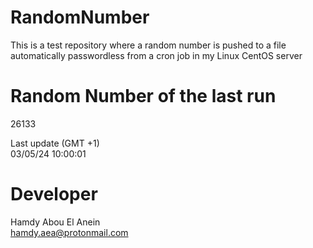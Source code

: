 # RandomNumber    
This is a test repository where a random number is pushed to a file automatically passwordless from a cron job in my Linux CentOS server    
# Random Number of the last run   
26133
      
Last update (GMT +1)    
03/05/24 10:00:01
# Developer    
Hamdy Abou El Anein   
hamdy.aea@protonmail.com
